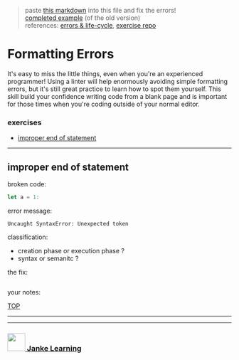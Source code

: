 > paste [this markdown](https://raw.githubusercontent.com/janke-learning/error-exercises/master/formatting.md) into this file and fix the errors!    
> [completed example](https://github.com/AlfiYusrina/hyf-javascript1/blob/master/week1/errors_solutions.MD)  (of the old version)  
> references: [errors & life-cycle](https://github.com/janke-learning/errors-and-life-cycle), [exercise repo](https://github.com/janke-learning/errors)

# Formatting Errors

It's easy to miss the little things, even when you're an experienced programmer!  Using a linter will help enormously avoiding simple formatting errors, but it's still great practice to learn how to spot them yourself.  This skill build your confidence writing code from a blank page and is important for those times when you're coding outside of your normal editor.

### exercises
* [improper end of statement](#improper-end-of-statement)

---

## improper end of statement
broken code:
```js
let a = 1:
```
error message:
```
Uncaught SyntaxError: Unexpected token 
```
classification:
* creation phase or execution phase ?
* syntax or semanitc ?

the fix:
```js
```
your notes:

[TOP](#formatting-errors)


___
___
### <a href="http://janke-learning.org" target="_blank"><img src="https://user-images.githubusercontent.com/18554853/50098409-22575780-021c-11e9-99e1-962787adaded.png" width="40" height="40"></img> Janke Learning</a>

